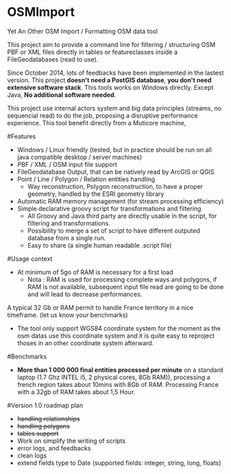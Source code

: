 OSMImport
=========

Yet An Other OSM Import / Formatting OSM data tool

This project aim to provide a command line for filtering / structuring OSM PBF or XML files directly in tables or featureclasses inside a FileGeodatabases (read to use). 

Since October 2014, lots of feedbacks have been implemented in the lastest version. This project **doesn't need a PostGIS database**, **you don't need extensive software stack**. This tools works on Windows directly. Except Java, **No additional software needed**. 

This project use internal actors system and big data principles (streams, no sequencial read) to do the job, proposing a disruptive performance experience. This tool benefit directly from a Muticore machine, 

#Features

- Windows / Linux friendly (tested, but in practice should be run on all java compatible desktop / server machines)
- PBF / XML / OSM input file support
- FileGeodatabase Output, that can be natively read by ArcGIS or QGIS
- Point / Line / Polygon / Relation entities handling
	- Way reconstruction, Polygon reconstruction, to have a proper geometry, handled by the ESRI geometry library
- Automatic RAM memory management (for stream processing efficiency)
- Simple declarative groovy script for transformations and filtering
	- All Groovy and Java third party are directly usable in the script, for filtering and transformations.
	- Possibility to merge a set of script to have different outputed database from a single run.
	- Easy to share (a single human readable .script file)


#Usage context

- At minimum of 5go of RAM is necessary for a first load
	- Nota : RAM is used for processing complete ways and polygons, if RAM is not available, subsequent input file read are going to be done and will lead to decrease performances.

A typical 32 Gb or RAM permit to handle France territory in a nice timeframe. (let us know your benchmarks)

- The tool only support WGS84 coordinate system for the moment as the osm datas use this coordinate system and it is quite easy to reproject thoses in an other coordinate system afterward.


#Benchmarks

- **More than 1 000 000 final entities processed per minute** on a standard laptop (1.7 Ghz INTEL i5, 2 physical cores, 8Gb RAM)), processing a french region takes about 10mins with 8Gb of RAM. Processing France with a 32gb of RAM takes about 1,5 Hour.


#Version 1.0 roadmap plan

- <strike>handling relationships</strike>
- <strike>handling polygons</strike>
- <strike>tables support</strike>
- Work on simplify the writing of scripts
- error logs, and feedbacks
- clean logs
- extend fields type to Date (supported fields: integer, string, long, floats)

